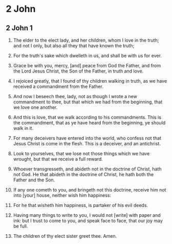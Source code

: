 # 2 John

## 2 John 1

1. The elder to the elect lady, and her children, whom I love in the truth; and not I only, but also all they that have known the truth;

2. For the truth's sake which dwelleth in us, and shall be with us for ever.

3. Grace be with you, mercy, [and] peace from God the Father, and from the Lord Jesus Christ, the Son of the Father, in truth and love.

4. I rejoiced greatly, that I found of thy children walking in truth, as we have received a commandment from the Father.

5. And now I beseech thee, lady, not as though I wrote a new commandment to thee, but that which we had from the beginning, that we love one another.

6. And this is love, that we walk according to his commandments. This is the commandment, that as ye have heard from the beginning, ye should walk in it.

7. For many deceivers have entered into the world, who confess not that Jesus Christ is come in the flesh. This is a deceiver, and an antichrist.

8. Look to yourselves, that we lose not those things which we have wrought, but that we receive a full reward.

9. Whoever transgresseth, and abideth not in the doctrine of Christ, hath not God. He that abideth in the doctrine of Christ, he hath both the Father and the Son.

10. If any one cometh to you, and bringeth not this doctrine, receive him not into [your] house, neither wish him happiness:

11. For he that wisheth him happiness, is partaker of his evil deeds.

12. Having many things to write to you, I would not [write] with paper and ink: but I trust to come to you, and speak face to face, that our joy may be full.

13. The children of thy elect sister greet thee. Amen.